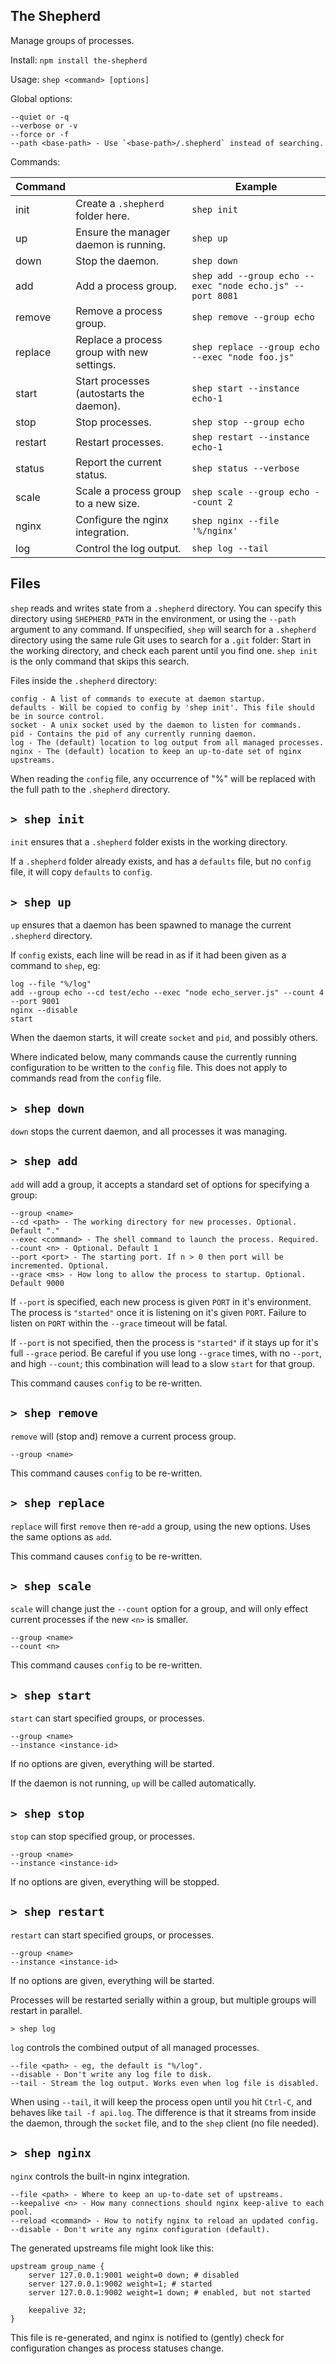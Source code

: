 
The Shepherd
--------

Manage groups of processes.

Install:
`npm install the-shepherd`


Usage:
`shep <command> [options]`

Global options:

	--quiet or -q
	--verbose or -v
	--force or -f
	--path <base-path> - Use `<base-path>/.shepherd` instead of searching.

Commands:

| Command |                                            | Example                                                   |
| ------- | -                                          | -------                                                   |
| init    | Create a `.shepherd` folder here.          | `shep init`                                               |
| up      | Ensure the manager daemon is running.      | `shep up`                                                 |
| down    | Stop the daemon.                           | `shep down`                                               |
| add     | Add a process group.                       | `shep add --group echo --exec "node echo.js" --port 8081` |
| remove  | Remove a process group.                    | `shep remove --group echo`                                |
| replace | Replace a process group with new settings. | `shep replace --group echo --exec "node foo.js"`          |
| start   | Start processes (autostarts the daemon).   | `shep start --instance echo-1`                            |
| stop    | Stop processes.                            | `shep stop --group echo`                                  |
| restart | Restart processes.                         | `shep restart --instance echo-1`                          |
| status  | Report the current status.                 | `shep status --verbose`                                   |
| scale   | Scale a process group to a new size.       | `shep scale --group echo --count 2`                       |
| nginx   | Configure the nginx integration.           | `shep nginx --file '%/nginx'`                             |
| log     | Control the log output.                    | `shep log --tail`                                         |

Files
-----

`shep` reads and writes state from a `.shepherd` directory. You can specify this directory using `SHEPHERD_PATH` in the environment, or using the `--path` argument to any command.  If unspecified, `shep` will search for a `.shepherd` directory using the same rule Git uses to search for a `.git` folder: Start in the working directory, and check each parent until you find one. `shep init` is the only command that skips this search.

Files inside the `.shepherd` directory:

	config - A list of commands to execute at daemon startup.
	defaults - Will be copied to config by 'shep init'. This file should be in source control.
	socket - A unix socket used by the daemon to listen for commands.
	pid - Contains the pid of any currently running daemon.
	log - The (default) location to log output from all managed processes.
	nginx - The (default) location to keep an up-to-date set of nginx upstreams.

When reading the `config` file, any occurrence of "%" will be replaced with the full path to the `.shepherd` directory.

`> shep init`
-----------

`init` ensures that a `.shepherd` folder exists in the working directory.

If a `.shepherd` folder already exists, and has a `defaults` file, but no `config` file, it will copy `defaults` to `config`.

`> shep up`
---------

`up` ensures that a daemon has been spawned to manage the current `.shepherd` directory.

If `config` exists, each line will be read in as if it had been given as a command to `shep`, eg:

	log --file "%/log"	
	add --group echo --cd test/echo --exec "node echo_server.js" --count 4 --port 9001
	nginx --disable
	start

When the daemon starts, it will create `socket` and `pid`, and possibly others.

Where indicated below, many commands cause the currently running configuration to be written to the `config` file. This does not apply to commands read from the `config` file.

`> shep down`
---------

`down` stops the current daemon, and all processes it was managing.

`> shep add`
----------

`add` will add a group, it accepts a standard set of options for
specifying a group:

	--group <name>
	--cd <path> - The working directory for new processes. Optional. Default "."
	--exec <command> - The shell command to launch the process. Required.
	--count <n> - Optional. Default 1
	--port <port> - The starting port. If n > 0 then port will be incremented. Optional.
	--grace <ms> - How long to allow the process to startup. Optional. Default 9000

If `--port` is specified, each new process is given `PORT` in it's environment.  The process is `"started"` once it is listening on it's given `PORT`.  Failure to listen on `PORT` within the `--grace` timeout will be fatal.

If `--port` is not specified, then the process is `"started"` if it stays up for it's full `--grace` period.  Be careful if you use long `--grace` times, with no `--port`, and high `--count`; this combination will lead to a slow `start` for that group.

This command causes `config` to be re-written.

`> shep remove`
-------------

`remove` will (stop and) remove a current process group.

	--group <name>

This command causes `config` to be re-written.

`> shep replace`
--------------

`replace` will first `remove` then re-`add` a group, using the new options.  Uses the same options as `add`.

This command causes `config` to be re-written.

`> shep scale`
------------

`scale` will change just the `--count` option for a group, and will only effect current processes if the new `<n>` is smaller.

	--group <name>
	--count <n>

This command causes `config` to be re-written.

`> shep start`
------------

`start` can start specified groups, or processes.

	--group <name>
	--instance <instance-id>

If no options are given, everything will be started.

If the daemon is not running, `up` will be called automatically.

`> shep stop`
-----------

`stop` can stop specified group, or processes.

	--group <name>
	--instance <instance-id>

If no options are given, everything will be stopped.

`> shep restart`
------------

`restart` can start specified groups, or processes.

	--group <name>
	--instance <instance-id>

If no options are given, everything will be started.

Processes will be restarted serially within a group, but multiple groups will restart in parallel.

`> shep log`

`log` controls the combined output of all managed processes.

	--file <path> - eg, the default is "%/log".
	--disable - Don't write any log file to disk.
	--tail - Stream the log output. Works even when log file is disabled.

When using `--tail`, it will keep the process open until you hit `Ctrl-C`, and behaves like `tail -f api.log`.
The difference is that it streams from inside the daemon, through the `socket` file, and to the `shep` client (no file needed).

`> shep nginx`
------------
`nginx` controls the built-in nginx integration.

	--file <path> - Where to keep an up-to-date set of upstreams.
	--keepalive <n> - How many connections should nginx keep-alive to each pool.
	--reload <command> - How to notify nginx to reload an updated config.
	--disable - Don't write any nginx configuration (default).

The generated upstreams file might look like this:

	upstream group_name {
		server 127.0.0.1:9001 weight=0 down; # disabled
		server 127.0.0.1:9002 weight=1; # started
		server 127.0.0.1:9002 weight=1 down; # enabled, but not started
		
		keepalive 32;
	}

This file is re-generated, and nginx is notified to (gently) check for configuration changes as process statuses change.
